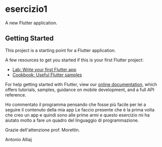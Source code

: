 # esercizio1

A new Flutter application.

## Getting Started

This project is a starting point for a Flutter application.

A few resources to get you started if this is your first Flutter project:

- [Lab: Write your first Flutter app](https://flutter.dev/docs/get-started/codelab)
- [Cookbook: Useful Flutter samples](https://flutter.dev/docs/cookbook)

For help getting started with Flutter, view our
[online documentation](https://flutter.dev/docs), which offers tutorials,
samples, guidance on mobile development, and a full API reference.

Ho commentato il programma pensando che fosse più facile per lei a seguire il contenuto della mia app
Le faccio presente che è la prima volta che creo un app e quindi sono alle prime armi e questo 
esercizio mi ha aiutato molto a fare un quadro del linguaggio di programmazione.

Grazie dell'attenzione prof. Morettin.

Antonio Alliaj